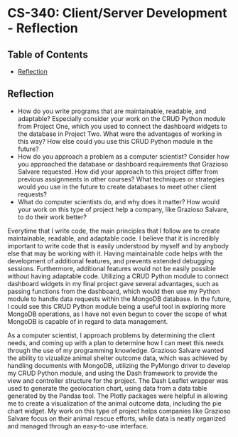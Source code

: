 # CS-340: Client/Server Development - Reflection

## Table of Contents

*   [Reflection](#reflection)

## Reflection

* How do you write programs that are maintainable, readable, and adaptable? Especially consider your work on the CRUD Python module from Project One, which you used to connect the dashboard widgets to the database in Project Two. What were the advantages of working in this way? How else could you use this CRUD Python module in the future?
* How do you approach a problem as a computer scientist? Consider how you approached the database or dashboard requirements that Grazioso Salvare requested. How did your approach to this project differ from previous assignments in other courses? What techniques or strategies would you use in the future to create databases to meet other client requests?
* What do computer scientists do, and why does it matter? How would your work on this type of project help a company, like Grazioso Salvare, to do their work better?

Everytime that I write code, the main principles that I follow are to create maintainable, readable, and adaptable code. I believe that it is incredibly important to write code that is easily understood by myself and by anybody else that may be working with it. Having maintainable code helps with the development of additional features, and prevents extended debugging sessions. Furthermore, additional features would not be easily possible without having adaptable code. Utilizing a CRUD Python module to connect dashboard widgets in my final project gave several advantages, such as passing functions from the dashboard, which would then use my Python module to handle data requests within the MongoDB database. In the future, I could see this CRUD Python module being a useful tool in exploring more MongoDB operations, as I have not even begun to cover the scope of what MongoDB is capable of in regard to data management.

As a computer scientist, I approach problems by determining the client needs, and coming up with a plan to determine how I can meet this needs through the use of my programming knowledge. Grazioso Salvare wanted the ability to vizualize animal shelter outcome data, which was achieved by handling documents with MongoDB, utilizing the PyMongo driver to develop my CRUD Python module, and using the Dash framework to provide the view and controller structure for the project. The Dash Leaflet wrapper was used to generate the geolocation chart, using data from a data table generated by the Pandas tool. The Plotly packages were helpful in allowing me to create a visualization of the animal outcome data, including the pie chart widget. My work on this type of project helps companies like Grazioso Salvare focus on their animal rescue efforts, while data is neatly organized and managed through an easy-to-use interface.
